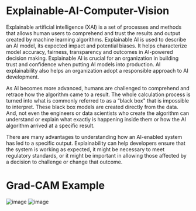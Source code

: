 # Explainable-AI-Computer-Vision
Explainable artificial intelligence (XAI) is a set of processes and methods that allows human users to comprehend and trust the results and output created by machine learning algorithms. Explainable AI is used to describe an AI model, its expected impact and potential biases. It helps characterize model accuracy, fairness, transparency and outcomes in AI-powered decision making. Explainable AI is crucial for an organization in building trust and confidence when putting AI models into production. AI explainability also helps an organization adopt a responsible approach to AI development.

As AI becomes more advanced, humans are challenged to comprehend and retrace how the algorithm came to a result. The whole calculation process is turned into what is commonly referred to as a “black box" that is impossible to interpret. These black box models are created directly from the data. And, not even the engineers or data scientists who create the algorithm can understand or explain what exactly is happening inside them or how the AI algorithm arrived at a specific result.

There are many advantages to understanding how an AI-enabled system has led to a specific output.  Explainability can help developers ensure that the system is working as expected, it might be necessary to meet regulatory standards, or it might be important in allowing those affected by a decision to challenge or change that outcome.

# Grad-CAM Example
![image](https://user-images.githubusercontent.com/77681678/228993121-390e57b7-a576-4fd3-a270-c204c3c357eb.png)
![image](https://user-images.githubusercontent.com/77681678/228993148-8d42327d-fc6f-4069-940f-a68420671298.png)
